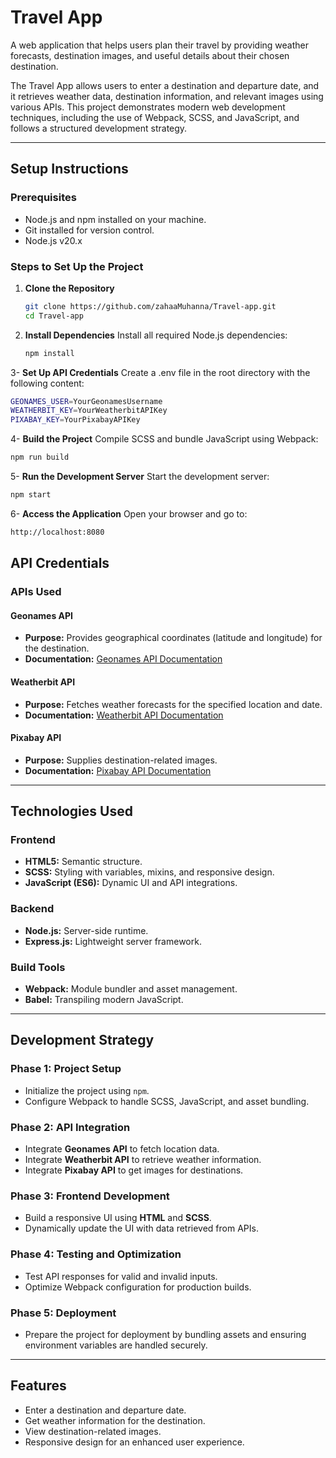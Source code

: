 # Travel App

A web application that helps users plan their travel by providing weather forecasts, destination images, and useful details about their chosen destination.

The Travel App allows users to enter a destination and departure date, and it retrieves weather data, destination information, and relevant images using various APIs. This project demonstrates modern web development techniques, including the use of Webpack, SCSS, and JavaScript, and follows a structured development strategy.

---

## Setup Instructions

### Prerequisites
- Node.js and npm installed on your machine.
- Git installed for version control.
- Node.js v20.x

### Steps to Set Up the Project
1. **Clone the Repository**
   ```bash
   git clone https://github.com/zahaaMuhanna/Travel-app.git
   cd Travel-app

2. **Install Dependencies** Install all required Node.js dependencies:
   ```bash
   npm install

3- **Set Up API Credentials** Create a .env file in the root directory with the following content:
   ```bash
   GEONAMES_USER=YourGeonamesUsername
   WEATHERBIT_KEY=YourWeatherbitAPIKey
   PIXABAY_KEY=YourPixabayAPIKey
   ```

4- **Build the Project** Compile SCSS and bundle JavaScript using Webpack:
   ```bash
   npm run build
   ```

5- **Run the Development Server** Start the development server:
   ```bash
   npm start
   ```

6- **Access the Application** Open your browser and go to:
   ```bash
   http://localhost:8080
   ```


## API Credentials

### APIs Used

#### Geonames API
- **Purpose:** Provides geographical coordinates (latitude and longitude) for the destination.
- **Documentation:** [Geonames API Documentation](http://www.geonames.org/export/web-services.html)

#### Weatherbit API
- **Purpose:** Fetches weather forecasts for the specified location and date.
- **Documentation:** [Weatherbit API Documentation](https://www.weatherbit.io/api)

#### Pixabay API
- **Purpose:** Supplies destination-related images.
- **Documentation:** [Pixabay API Documentation](https://pixabay.com/api/docs/)

---

## Technologies Used

### Frontend
- **HTML5:** Semantic structure.
- **SCSS:** Styling with variables, mixins, and responsive design.
- **JavaScript (ES6):** Dynamic UI and API integrations.

### Backend
- **Node.js:** Server-side runtime.
- **Express.js:** Lightweight server framework.

### Build Tools
- **Webpack:** Module bundler and asset management.
- **Babel:** Transpiling modern JavaScript.

---

## Development Strategy

### Phase 1: Project Setup
- Initialize the project using `npm`.
- Configure Webpack to handle SCSS, JavaScript, and asset bundling.

### Phase 2: API Integration
- Integrate **Geonames API** to fetch location data.
- Integrate **Weatherbit API** to retrieve weather information.
- Integrate **Pixabay API** to get images for destinations.

### Phase 3: Frontend Development
- Build a responsive UI using **HTML** and **SCSS**.
- Dynamically update the UI with data retrieved from APIs.

### Phase 4: Testing and Optimization
- Test API responses for valid and invalid inputs.
- Optimize Webpack configuration for production builds.

### Phase 5: Deployment
- Prepare the project for deployment by bundling assets and ensuring environment variables are handled securely.

---

## Features
- Enter a destination and departure date.
- Get weather information for the destination.
- View destination-related images.
- Responsive design for an enhanced user experience.

